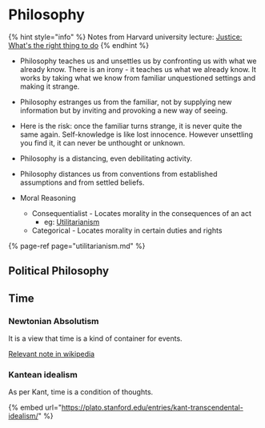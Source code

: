 # Philosophy

{% hint style="info" %}
Notes from Harvard university lecture: [Justice: What's the right thing to do](https://www.youtube.com/watch?v=kBdfcR-8hEY&feature=youtu.be)
{% endhint %}

* Philosophy teaches us and unsettles us by confronting us with what we already know. There is an irony - it teaches us what we already know. It works by taking what we know from familiar unquestioned settings and making it strange. 
* Philosophy estranges us from the familiar, not by supplying new information but by inviting and provoking a new way of seeing.  
* Here is the risk: once the familiar turns strange, it is never quite the same again. Self-knowledge is like lost innocence. However unsettling you find it, it can never be unthought or unknown. 
* Philosophy is a distancing, even debilitating activity. 
*  Philosophy distances us from conventions from established assumptions and from settled beliefs. 
* Moral Reasoning

  * Consequentialist -   Locates morality in the consequences of an act
    * eg: [Utilitarianism](https://en.wikipedia.org/wiki/Utilitarianism) 
  * Categorical - Locates morality in certain duties and rights

{% page-ref page="utilitarianism.md" %}



## Political Philosophy

## Time

### Newtonian Absolutism 

It is a view that time is a kind of container for events. 

[Relevant note in wikipedia](https://en.wikipedia.org/wiki/Philosophy_of_space_and_time#Absolutism_and_relationalism)

### Kantean idealism

As per Kant, time is a condition of thoughts.  

{% embed url="https://plato.stanford.edu/entries/kant-transcendental-idealism/" %}





